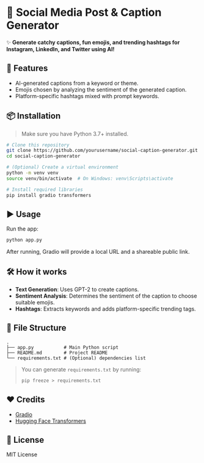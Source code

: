 
# 📱 Social Media Post & Caption Generator

✨ **Generate catchy captions, fun emojis, and trending hashtags for Instagram, LinkedIn, and Twitter using AI!**

## 🚀 Features
- AI-generated captions from a keyword or theme.
- Emojis chosen by analyzing the sentiment of the generated caption.
- Platform-specific hashtags mixed with prompt keywords.

## 📦 Installation

> Make sure you have Python 3.7+ installed.

```bash
# Clone this repository
git clone https://github.com/yourusername/social-caption-generator.git
cd social-caption-generator

# (Optional) Create a virtual environment
python -m venv venv
source venv/bin/activate  # On Windows: venv\Scripts\activate

# Install required libraries
pip install gradio transformers
```

## ▶️ Usage

Run the app:

```bash
python app.py
```

After running, Gradio will provide a local URL and a shareable public link.

## 🛠 How it works
- **Text Generation**: Uses GPT-2 to create captions.
- **Sentiment Analysis**: Determines the sentiment of the caption to choose suitable emojis.
- **Hashtags**: Extracts keywords and adds platform-specific trending tags.

## 📌 File Structure

```
.
├── app.py           # Main Python script
├── README.md        # Project README
└── requirements.txt # (Optional) dependencies list
```

> You can generate `requirements.txt` by running:
> ```bash
> pip freeze > requirements.txt
> ```

## ❤️ Credits

- [Gradio](https://gradio.app/)
- [Hugging Face Transformers](https://huggingface.co/transformers/)

## 📄 License

MIT License
